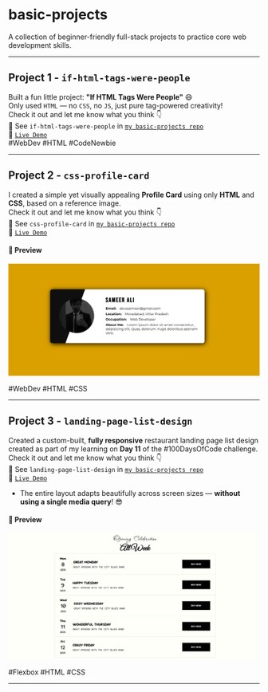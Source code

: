 # basic-projects

A collection of beginner-friendly full-stack projects to practice core web development skills.

---

## Project 1 - `if-html-tags-were-people`

Built a fun little project: **"If HTML Tags Were People"** 😄  
Only used `HTML` — no `CSS`, no `JS`, just pure tag-powered creativity!  
Check it out and let me know what you think 👇  
🔗 See `if-html-tags-were-people` in [`my basic-projects repo`](https://github.com/devxsameer/basic-projects)  
🔗 [`Live Demo`](https://devxsameer.github.io/basic-projects/if-html-tags-were-people)  
#WebDev #HTML #CodeNewbie

---

## Project 2 - `css-profile-card`

I created a simple yet visually appealing **Profile Card** using only **HTML** and **CSS**, based on a reference image.  
Check it out and let me know what you think 👇  
🔗 See `css-profile-card` in [`my basic-projects repo`](https://github.com/devxsameer/basic-projects)  
🔗 [`Live Demo`](https://devxsameer.github.io/basic-projects/css-profile-card)

#### 📸 Preview

![Profile Card Screenshot](./css-profile-card/img/screenshot.png)

#WebDev #HTML #CSS

---

## Project 3 - `landing-page-list-design`

Created a custom-built, **fully responsive** restaurant landing page list design created as part of my learning on **Day 11** of the #100DaysOfCode challenge.  
Check it out and let me know what you think 👇  
🔗 See `landing-page-list-design` in [`my basic-projects repo`](https://github.com/devxsameer/basic-projects)  
🔗 [`Live Demo`](https://devxsameer.github.io/basic-projects/landing-page-list-design)

- The entire layout adapts beautifully across screen sizes — **without using a single media query**! 😎

#### 📸 Preview

![Landing Page List Design](./landing-page-list-design/img/screenshot.png)

#Flexbox #HTML #CSS

---
